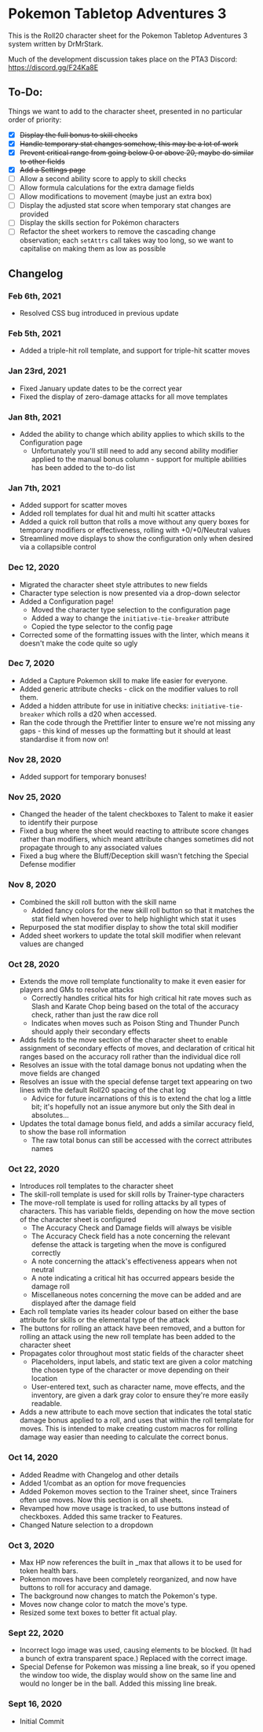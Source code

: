 # Pokemon Tabletop Adventures 3

This is the Roll20 character sheet for the Pokemon Tabletop Adventures 3
system written by DrMrStark.

Much of the development discussion takes place on the PTA3 Discord:
https://discord.gg/F24Ka8E

## To-Do:

Things we want to add to the character sheet, presented in no particular order of priority:

- [x] ~~Display the full bonus to skill checks~~
- [x] ~~Handle temporary stat changes somehow, this may be a lot of work~~
- [x] ~~Prevent critical range from going below 0 or above 20, maybe do similar to other fields~~
- [x] ~~Add a Settings page~~
- [ ] Allow a second ability score to apply to skill checks
- [ ] Allow formula calculations for the extra damage fields
- [ ] Allow modifications to movement (maybe just an extra box)
- [ ] Display the adjusted stat score when temporary stat changes are provided
- [ ] Display the skills section for Pokémon characters
- [ ] Refactor the sheet workers to remove the cascading change observation; each `setAttrs` call takes way too long, so we want to capitalise on making them as low as possible

## Changelog

### Feb 6th, 2021

- Resolved CSS bug introduced in previous update

### Feb 5th, 2021

- Added a triple-hit roll template, and support for triple-hit scatter moves

### Jan 23rd, 2021

- Fixed January update dates to be the correct year
- Fixed the display of zero-damage attacks for all move templates

### Jan 8th, 2021

- Added the ability to change which ability applies to which skills to the Configuration page
  - Unfortunately you'll still need to add any second ability modifier applied to the manual bonus column - support for multiple abilities has been added to the to-do list

### Jan 7th, 2021

- Added support for scatter moves
- Added roll templates for dual hit and multi hit scatter attacks
- Added a quick roll button that rolls a move without any query boxes for temporary modifiers or effectiveness, rolling with +0/+0/Neutral values
- Streamlined move displays to show the configuration only when desired via a collapsible control

### Dec 12, 2020

- Migrated the character sheet style attributes to new fields
- Character type selection is now presented via a drop-down selector
- Added a Configuration page!
  - Moved the character type selection to the configuration page
  - Added a way to change the `initiative-tie-breaker` attribute
  - Copied the type selector to the config page
- Corrected some of the formatting issues with the linter, which means it doesn't make the code quite so ugly

### Dec 7, 2020

- Added a Capture Pokemon skill to make life easier for everyone.
- Added generic attribute checks - click on the modifier values to roll them.
- Added a hidden attribute for use in initiative checks: `initiative-tie-breaker` which rolls a d20 when accessed.
- Ran the code through the Prettifier linter to ensure we're not missing any gaps - this kind of messes up the formatting but it should at least standardise it from now on!

### Nov 28, 2020

- Added support for temporary bonuses!

### Nov 25, 2020

- Changed the header of the talent checkboxes to Talent to make it easier to identify their purpose
- Fixed a bug where the sheet would reacting to attribute score changes rather than modifiers, which meant attribute changes sometimes did not propagate through to any associated values
- Fixed a bug where the Bluff/Deception skill wasn't fetching the Special Defense modifier

### Nov 8, 2020

- Combined the skill roll button with the skill name
  - Added fancy colors for the new skill roll button so that it matches the stat field when hovered over to help highlight which stat it uses
- Repurposed the stat modifier display to show the total skill modifier
- Added sheet workers to update the total skill modifier when relevant values are changed

### Oct 28, 2020

- Extends the move roll template functionality to make it even easier for players and GMs to resolve attacks
  - Correctly handles critical hits for high critical hit rate moves such as Slash and Karate Chop being based on the total of the accuracy check, rather than just the raw dice roll
  - Indicates when moves such as Poison Sting and Thunder Punch should apply their secondary effects
- Adds fields to the move section of the character sheet to enable assignment of secondary effects of moves, and declaration of critical hit ranges based on the accuracy roll rather than the individual dice roll
- Resolves an issue with the total damage bonus not updating when the move fields are changed
- Resolves an issue with the special defense target text appearing on two lines with the default Roll20 spacing of the chat log
  - Advice for future incarnations of this is to extend the chat log a little bit; it's hopefully not an issue anymore but only the Sith deal in absolutes...
- Updates the total damage bonus field, and adds a similar accuracy field, to show the base roll information
  - The raw total bonus can still be accessed with the correct attributes names

### Oct 22, 2020

- Introduces roll templates to the character sheet
- The skill-roll template is used for skill rolls by Trainer-type characters
- The move-roll template is used for rolling attacks by all types of characters. This has variable fields, depending on how the move section of the character sheet is configured
  - The Accuracy Check and Damage fields will always be visible
  - The Accuracy Check field has a note concerning the relevant defense the attack is targeting when the move is configured correctly
  - A note concerning the attack's effectiveness appears when not neutral
  - A note indicating a critical hit has occurred appears beside the damage roll
  - Miscellaneous notes concerning the move can be added and are displayed after the damage field
- Each roll template varies its header colour based on either the base attribute for skills or the elemental type of the attack
- The buttons for rolling an attack have been removed, and a button for rolling an attack using the new roll template has been added to the character sheet
- Propagates color throughout most static fields of the character sheet
  - Placeholders, input labels, and static text are given a color matching the chosen type of the character or move depending on their location
  - User-entered text, such as character name, move effects, and the inventory, are given a dark gray color to ensure they're more easily readable.
- Adds a new attribute to each move section that indicates the total static damage bonus applied to a roll, and uses that within the roll template for moves. This is intended to make creating custom macros for rolling damage way easier than needing to calculate the correct bonus.

### Oct 14, 2020

- Added Readme with Changelog and other details
- Added 1/combat as an option for move frequencies
- Added Pokemon moves section to the Trainer sheet, since Trainers often use moves. Now this section is on all sheets.
- Revamped how move usage is tracked, to use buttons instead of checkboxes. Added this same tracker to Features.
- Changed Nature selection to a dropdown

### Oct 3, 2020

- Max HP now references the built in \_max that allows it to be used for token health bars.
- Pokemon moves have been completely reorganized, and now have buttons to roll for accuracy and damage.
- The background now changes to match the Pokemon's type.
- Moves now change color to match the move's type.
- Resized some text boxes to better fit actual play.

### Sept 22, 2020

- Incorrect logo image was used, causing elements to be blocked. (It had a bunch of extra transparent space.) Replaced with the correct image.
- Special Defense for Pokemon was missing a line break, so if you opened the window too wide, the display would show on the same line and would no longer be in the ball. Added this missing line break.

### Sept 16, 2020

- Initial Commit